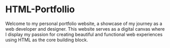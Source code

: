 # HTML-Portfollio
Welcome to my personal portfolio website, a showcase of my journey as a web developer and designer. This website serves as a digital canvas where I display my passion for creating beautiful and functional web experiences using HTML as the core building block.
